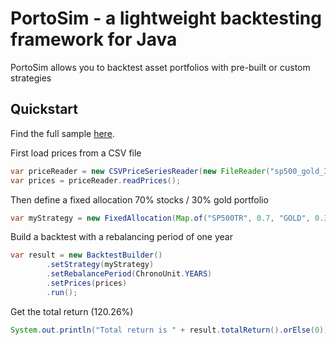 # PortoSim - a lightweight backtesting framework for Java
PortoSim allows you to backtest asset portfolios with pre-built or custom strategies

## Quickstart

Find the full sample [here](https://github.com/yarro-s/PortoSim/blob/master/samples/PortoSimSampleApp.zip).

First load prices from a CSV file

```java
var priceReader = new CSVPriceSeriesReader(new FileReader("sp500_gold_3yr_monthly.csv"));
var prices = priceReader.readPrices();
```

Then define a fixed allocation 70% stocks / 30% gold portfolio
```java
var myStrategy = new FixedAllocation(Map.of("SP500TR", 0.7, "GOLD", 0.3));
```

Build a backtest with a rebalancing period of one year
```java
var result = new BacktestBuilder()
        .setStrategy(myStrategy)
        .setRebalancePeriod(ChronoUnit.YEARS)   
        .setPrices(prices)    
        .run();
```

Get the total return (120.26%)
```java
System.out.println("Total return is " + result.totalReturn().orElse(0)); 
```

